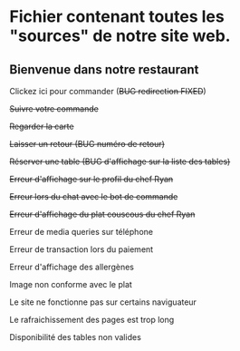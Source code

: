 # Fichier contenant toutes les "sources" de notre site web.

## Bienvenue dans notre restaurant 

Clickez ici pour commander (~~BUG redirection FIXED~~) 

~~Suivre votre commande~~

~~Regarder la carte~~

~~Laisser un retour (BUG numéro de retour)~~

~~Réserver une table (BUG d'affichage sur la liste des tables)~~

~~Erreur d'affichage sur le profil du chef Ryan~~

~~Erreur lors du chat avec le bot de commande~~

~~Erreur d'affichage du plat couscous du chef Ryan~~

Erreur de media queries sur téléphone

Erreur de transaction lors du paiement 

Erreur d'affichage des allergènes

Image non conforme avec le plat 

Le site ne fonctionne pas sur certains naviguateur

Le rafraichissement des pages est trop long

Disponibilité des tables non valides
